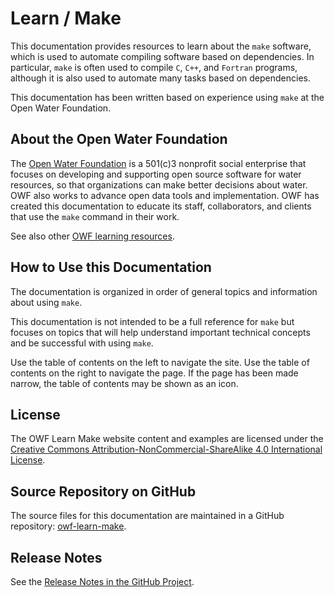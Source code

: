 # Learn / Make #

This documentation provides resources to learn about the `make` software,
which is used to automate compiling software based on dependencies.
In particular, `make` is often used to compile `C`, `C++`, and `Fortran` programs,
although it is also used to automate many tasks based on dependencies.

This documentation has been written based on experience using `make` at the Open Water Foundation.

## About the Open Water Foundation ##

The [Open Water Foundation](https://openwaterfoundation.org) is a 501(c)3 nonprofit social enterprise that focuses
on developing and supporting open source software for water resources, so that organizations can make better decisions about water.
OWF also works to advance open data tools and implementation.
OWF has created this documentation to educate its staff, collaborators, and clients that use the `make` command in their work.

See also other [OWF learning resources](https://learn.openwaterfoundation.org).

## How to Use this Documentation ##

The documentation is organized in order of general topics and information about using `make`.

This documentation is not intended to be a full reference for `make` but focuses on topics that
will help understand important technical concepts and be successful with using `make`.

Use the table of contents on the left to navigate the site.
Use the table of contents on the right to navigate the page.
If the page has been made narrow, the table of contents may be shown as an icon.

## License ##

The OWF Learn Make website content and examples are licensed under the
[Creative Commons Attribution-NonCommercial-ShareAlike 4.0 International License](https://creativecommons.org/licenses/by-nc-sa/4.0).

## Source Repository on GitHub ##

The source files for this documentation are maintained in a GitHub repository:  [owf-learn-make](https://github.com/OpenWaterFoundation/owf-learn-make).

## Release Notes ##

See the [Release Notes in the GitHub Project](https://github.com/OpenWaterFoundation/owf-learn-make#release-notes).
